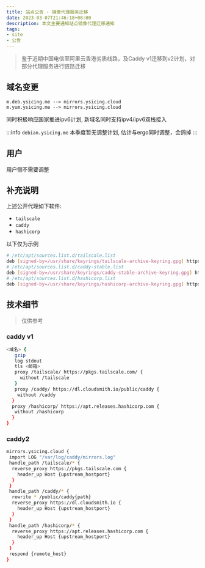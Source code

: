 ```yaml
---
title: 站点公告 - 镜像代理服务迁移
date: 2023-03-07T21:46:18+08:00
description: 本文主要通知站点镜像代理迁移通知
tags:
- site
- 公告
---
```


<!-- truncate -->

> 鉴于近期中国电信至阿里云香港劣质线路，及Caddy v1迁移到v2计划，对部分代理服务进行链路迁移

## 域名变更

```
m.deb.ysicing.me --> mirrors.ysicing.cloud
m.yum.ysicing.me --> mirrors.ysicing.cloud
```

同时积极响应国家推进ipv6计划, 新域名同时支持ipv4/ipv6双栈接入

:::info
`debian.ysicing.me` 本季度暂无调整计划, 估计与ergo同时调整，会鸽掉
:::

## 用户

用户侧不需要调整

## 补充说明

上述公开代理如下软件:

- `tailscale`
- `caddy`
- `hashicorp`

以下仅为示例

```bash
# /etc/apt/sources.list.d/tailscale.list
deb [signed-by=/usr/share/keyrings/tailscale-archive-keyring.gpg] https://mirrors.ysicing.cloud/tailscale/stable/debian bullseye main
# /etc/apt/sources.list.d/caddy-stable.list
deb [signed-by=/usr/share/keyrings/caddy-stable-archive-keyring.gpg] https://mirrors.ysicing.cloud/caddy/stable/deb/debian any-version main
# /etc/apt/sources.list.d/hashicorp.list
deb [signed-by=/usr/share/keyrings/hashicorp-archive-keyring.gpg] https://mirrors.ysicing.cloud/hashicorp/ bullseye main
```

## 技术细节

> 仅供参考

### caddy v1

```bash
<域名> {
   gzip
   log stdout
   tls <邮箱>
   proxy /tailscale/ https://pkgs.tailscale.com/ {
     without /tailscale
   }
   proxy /caddy/ https://dl.cloudsmith.io/public/caddy {
    without /caddy
  }
  proxy /hashicorp/ https://apt.releases.hashicorp.com {
   without /hashicorp
  }
}
```

### caddy2

```bash
mirrors.ysicing.cloud {
 import LOG "/var/log/caddy/mirrors.log"
 handle_path /tailscale/* {
  reverse_proxy https://pkgs.tailscale.com {
    header_up Host {upstream_hostport}
  }
 }
 handle_path /caddy/* {
  rewrite * /public/caddy{path}
  reverse_proxy https://dl.cloudsmith.io {
    header_up Host {upstream_hostport}
  }
 }
 handle_path /hashicorp/* {
  reverse_proxy https://apt.releases.hashicorp.com {
    header_up Host {upstream_hostport}
  }
 }
 respond {remote_host}
}
```
